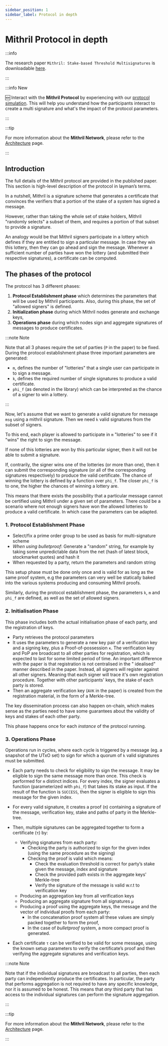 ```yaml
---
sidebar_position: 1
sidebar_label: Protocol in depth
---
```


# Mithril Protocol in depth

:::info

The research paper `Mithril: Stake-based Threshold Multisignatures` is downloadable [here](https://iohk.io/en/research/library/papers/mithril-stake-based-threshold-multisignatures/).

:::

:::info New

:new: Interact with the **Mithril Protocol** by experiencing with our [protocol simulation](./simulation.md). This will help you understand how the participants interact to create a multi signature and what's the impact of the protocol parameters.

:::

:::tip

For more information about the **Mithril Network**, please refer to the [Architecture](../mithril-network/architecture.md) page.

:::

## Introduction

The full details of the Mithril protocol are provided in the published paper. This section is high-level description of
the protocol in layman’s terms.

In a nutshell, Mithril is a signature scheme that generates a certificate that convinces
the verifiers that a portion of the stake of a system has signed a message.

However, rather than taking the whole set of
stake holders, Mithril
"randomly selects" a subset of them, and requires a portion of that subset to provide a signature.

An analogy would be
that Mithril signers participate in a lottery which defines if they are entitled to sign a particular message. In case
they win this lottery, then they can go ahead and sign the message. Whenever a sufficient number of parties have won the
lottery (and submitted their respective signatures), a certificate can be computed.

## The phases of the protocol

The protocol has 3 different phases:

1. **Protocol Establishment phase** which determines the parameters that will be used by Mithril participants. Also,
   during this phase, the set of "allowed signers" is defined.
2. **Initialization phase** during which Mithril nodes generate and exchange keys,
3. **Operations phase** during which nodes sign and aggregate signatures of messages to produce certificates.

:::note Note

Note that all 3 phases require the set of parties (`P` in the paper) to be fixed. During the protocol establishment phase
three important parameters are generated:

* `m`, defines the number of "lotteries" that a single user can participate in to sign a message.
* `k`, defines the required number of single signatures to produce a valid certificate.
* `phi_f` (as denoted in the library) which can be interpreted as the chance of a signer to win a lottery.

:::

Now, let's assume that we want to generate a valid signature for message `msg` using a mithril signature. Then we need `k` valid signatures from the subset of signers.

To this end, each player is allowed to participate in `m` "lotteries" to see if it "wins" the right to sign the message.

If none of this lotteries are won by this particular signer, then it will not be able to submit a signature.

If, contrarily, the signer wins one of the lotteries (or more than one), then it
can submit the corresponding signature (or all of the corresponding signatures respectively) to produce the valid certificate. The chance of winning the lottery is defined by a function over `phi_f`. The closer `phi_f` is to one, the higher the chances of winning a lottery are.

This means that there exists the possibility that a particular message cannot be certified using Mithril under a given set of parameters. There could be a scenario where not enough signers have won the allowed lotteries to produce a valid certificate. In which case the parameters can be adapted.

### 1. Protocol Establishment Phase

* Select/fix a prime order group to be used as basis for multi-signature scheme
* _When using bulletproof_: Generate a "random" string, for example by taking some unpredictable data from the net (hash
  of latest block, stockmarket quotes) and hash it
* When requested by a party, return the parameters and random string

This setup phase must be done only once and is valid for as long as the same proof system, e.g the parameters can very well be statically baked into the various systems producing and consuming Mithril proofs.

Similarly, during the protocol establishment phase, the parameters `k`, `m` and `phi_f` are defined, as well as the set of allowed signers.

### 2. Initialisation Phase

This phase includes both the actual initialisation phase of each party, and the registration of keys.

* Party retrieves the protocol parameters
* It uses the parameters to generate a new key pair of a verification key and a signing key, plus a Proof-of-possession
  `κ`. The verification key and PoP are broadcast to all other parties for registration, which is expected to last for
  some limited period of time. An important difference with the paper is that registration is not centralised in the "
  idealised" manner described in the paper. Instead, all signers will register against all other signers. Meaning that
  each signer will trace it's own registration procedure. Together with other participants' keys, the stake of each
  party is stored.
* Then an aggregate verification key (`AVK` in the paper) is created from the registration material, in the form of a
  Merkle-tree.

The key dissemination process can also happen on-chain, which makes sense as the parties need to have some guarantees about the validity of keys and stakes of each other party.

This phase happens once for each _instance_ of the protocol running.

### 3. Operations Phase

Operations run in cycles, where each cycle is triggered by a message (eg. a snapshot of the UTxO set) to sign for which
a quorum of `k` valid signatures must be submitted.

* Each party needs to check for eligibility to sign the message. It may be eligible to sign the same message more than once. This check is performed for `m` distinct indices. For every index, the signer evaluates a function (parameterized with `phi_f`) that takes its stake as input. If the result of the function is `SUCCESS`, then the signer is eligible to sign this message for the given index.

* For every valid signature, it creates a proof (`π`) containing a signature of the message, verification key, stake and paths of party in the Merkle-tree.

* Then, multiple signatures can be aggregated together to form a certificate (`τ`) by:
  * Verifying signatures from each party:
    * Checking the party is authorized to sign for the given index (using the same procedure as the signing)
    * Checking the proof is valid which means:
      * Check the evaluation threshold is correct for party’s stake given the message, index and signature
      * Check the provided path exists in the aggregate keys' Merkle-tree
      * Verify the signature of the message is valid w.r.t to verification key
  * Producing an aggregation key from all verification keys
  * Producing an aggregate signature from all signatures `μ`
  * Producing a proof using the aggregate keys, the message and the vector of individual proofs from each party:
    * In the concatenation proof system all these values are simply packed together to form the proof,
    * In the case of _bulletproof_ system, a more compact proof is generated.

* Each certificate `τ` can be verified to be valid for some message, using the known setup parameters to verify the certificate’s proof and then verifying the aggregate signatures and verification keys.

:::note Note

Note that if the individual signatures are broadcast to all parties, then each party can independently produce the certificates. In particular, the party that performs aggregation is not required to have any specific knowledge, nor it is assumed to be honest. This means that _any_ third party that has access to the individual signatures can perform the signature aggregation.

:::

:::tip

For more information about the **Mithril Network**, please refer to the [Architecture](../mithril-network/architecture.md) page.

:::

